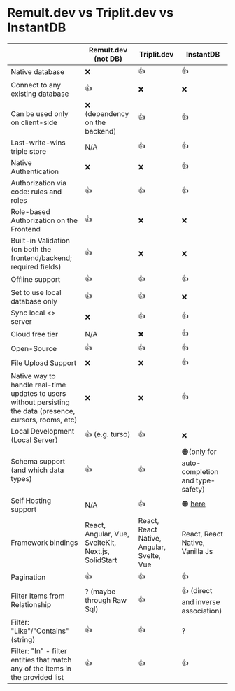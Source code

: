 # Remult.dev vs Triplit.dev vs InstantDB

|                                                                                                             | Remult.dev (not DB)                                              | Triplit.dev                                   | InstantDB                                    |
| ----------------------------------------------------------------------------------------------------------- | --------------------------------------------------- | ----------------------------------------- | -------------------------------------------- |
| Native database                                                                                             | ❌                                                   | 👍                                        | 👍                                           |
| Connect to any existing database                                                                            | 👍                                                  | ❌                                         | ❌                                            |
| Can be used only on client-side                                                                             | ❌ (dependency on the backend)                       | 👍                                        | 👍                                           |
| Last-write-wins triple store | N/A | 👍 | 👍 | 
| Native Authentication                                                                                       | ❌                                                   | ❌                                         | 👍                                           |
| Authorization via code: rules and roles                                                                     | 👍                                                  | 👍                                        | 👍                                            |
| Role-based Authorization on the Frontend                                                                    | 👍                                                  | ❌                                         | ❌                                            |
| Built-in Validation (on both the frontend/backend; required fields)                                         | 👍                                                  | ❌                                         | ❌                                            |
| Offline support                                                                                             | 👍                                                  | 👍                                        | 👍                                           |
| Set to use local database only                                                                              | 👍                                                  | 👍                                        | ❌                                            |
| Sync local <> server                                                                                  | ❌                                                   | 👍                                        | 👍                                           |
| Cloud free tier                                                                                             | N/A                                                   | ❌                                         | 👍                                           |
| Open-Source                                                                                                 | 👍                                                  | 👍                                        | 👍                   |
| File Upload Support                                                                                         | ❌                                                   | ❌                                         | 👍                                            |
| Native way to handle real-time updates to users without persisting the data (presence, cursors, rooms, etc) | ❌                                                   | ❌                                         | 👍                                           |
| Local Development (Local Server)                                                                            | 👍 (e.g. turso)                                     | 👍                                        | ❌                                            |
| Schema support (and which data types)                                                                       | 👍                                                  | 👍                                        | 🟠(only for auto-completion and type-safety) |
| Self Hosting support                                                                                        | N/A                                          | 👍                                        | 🟠 [here](https://github.com/instantdb/instant/issues/34)                                           |
| Framework bindings                                                                                          | React, Angular, Vue, SvelteKit, Next.js, SolidStart | React, React Native, Angular, Svelte, Vue | React, React Native, Vanilla Js              |
| Pagination                                                                                                  | 👍                                                  | 👍                                        | 👍                                           |
| Filter Items from Relationship                                                                              | ? (maybe through Raw Sql)                           | 👍                                        | 👍 (direct and inverse association)          |
| Filter: "Like"/"Contains" (string)                                                                          | 👍                                                  | 👍                                        | ?                                            |
| Filter: "In" - filter entities that match any of the items in the provided list                             | 👍                                                  | 👍                                        | 👍                                           |
